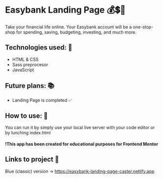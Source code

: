 # Easybank Landing Page 💰💲🐪

Take your financial life online. Your Easybank account will be a one-stop-shop for spending, saving, budgeting, investing, and much more.

## Technologies used: 📐
- HTML & CSS </br>
- Sass preprocesor </br>
- JavaScript </br>

## Future plans: 📚
- Landing Page is completed ✅

## How to use: 📝
You can run it by simply use your local live server with your code editor or by lunching index.html

#### !This app has been created for educational purposes for Frontend Mentor

## Links to project 🔗
Blue (classic) version -> https://easybank-landing-page-caster.netlify.app </br>
